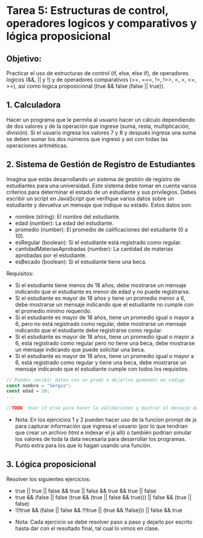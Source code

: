 # Tarea 5: Estructuras de control, operadores logicos y comparativos y lógica proposicional

## Objetivo:

Practicar el uso de estructuras de control (if, else, else if), de operadores logicos (&&, || y !) y de operadores comparativos (==, ===, !=, !==, <, >, <=, >=), asi como logica proposicional (true && false (false || true)).

## 1. Calculadora

Hacer un programa que le permita al usuario hacer un cálculo dependiendo de dos valores y de la operación que ingrese (suma, resta, multiplicación, división). Si el usuario ingresa los valores 7 y 8 y después ingresa una suma se deben sumar los dos números que ingresó y asi con todas las operaciones aritméticas.

## 2. Sistema de Gestión de Registro de Estudiantes

Imagina que estás desarrollando un sistema de gestión de registro de estudiantes para una universidad. Este sistema debe tomar en cuenta varios criterios para determinar el estado de un estudiante y sus privilegios. Debes escribir un script en JavaScript que verifique varios datos sobre un estudiante y devuelva un mensaje que indique su estado. Estos datos son:

- nombre (string): El nombre del estudiante.
- edad (number): La edad del estudiante.
- promedio (number): El promedio de calificaciones del estudiante (0 a 10).
- esRegular (boolean): Si el estudiante está registrado como regular.
- cantidadMateriasAprobadas (number): La cantidad de materias aprobadas por el estudiante.
- esBecado (boolean): Si el estudiante tiene una beca.

Requisitos:

- Si el estudiante tiene menos de 18 años, debe mostrarse un mensaje indicando que el estudiante es menor de edad y no puede registrarse.
- Si el estudiante es mayor de 18 años y tiene un promedio menor a 6, debe mostrarse un mensaje indicando que el estudiante no cumple con el promedio mínimo requerido.
- Si el estudiante es mayor de 18 años, tiene un promedio igual o mayor a 6, pero no está registrado como regular, debe mostrarse un mensaje indicando que el estudiante debe registrarse como regular.
- Si el estudiante es mayor de 18 años, tiene un promedio igual o mayor a 6, está registrado como regular pero no tiene una beca, debe mostrarse un mensaje indicando que puede solicitar una beca.
- Si el estudiante es mayor de 18 años, tiene un promedio igual o mayor a 6, está registrado como regular y tiene una beca, debe mostrarse un mensaje indicando que el estudiante cumple con todos los requisitos.

```javascript
// Puedes recibir datos con un promt o dejarlos quemados en codigo
const nombre = "Sergio";
const edad = 10;
...
 
//TODO: Usar if else para hacer la validaciones y mostrar el mensaje de error
```


* Nota: En los ejercicios 1 y 2 pueden hacer uso de la funcion prompt de js para capturar información que ingresa el usuario (por lo que tendrían que crear un archivo html e indexar el js allí) o también podrian simular los valores de toda la data necesaria para desarrollar los programas. Punto extra para los que lo hagan usando una función.

## 3. Lógica proposicional

Resolver los siguientes ejercicios:

- true || true || false && true || false && true && true || false
- true && (false || false (true && (true || false && true))) || false && (true || false)
- !(!true && (false || false && !!!true || (true && !false))) || false && true

* Nota: Cada ejercicio se debe resolver paso a paso y dejarlo por escrito hasta dar con el resultado final, tal cual lo vimos en clase.